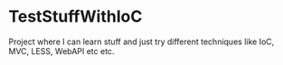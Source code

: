 TestStuffWithIoC
================

Project where I can learn stuff and just try different techniques like IoC, MVC, LESS, WebAPI etc etc.
